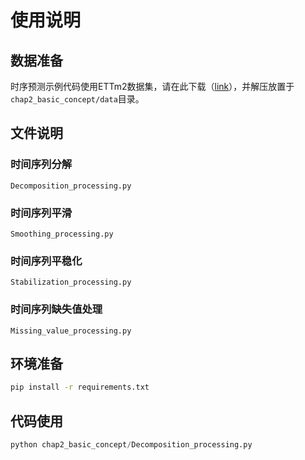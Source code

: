 # 使用说明

## 数据准备
时序预测示例代码使用ETTm2数据集，请在此下载（[link](https://drive.google.com/file/d/1v5az7yXB5J4se5UHrmXzedSCrMlDWAtH/view?usp=sharing)），并解压放置于 `chap2_basic_concept/data`目录。

## 文件说明
### 时间序列分解
`Decomposition_processing.py`
### 时间序列平滑
`Smoothing_processing.py`
### 时间序列平稳化
`Stabilization_processing.py`
### 时间序列缺失值处理
`Missing_value_processing.py`
## 环境准备
```bash
pip install -r requirements.txt
```
## 代码使用

```python
python chap2_basic_concept/Decomposition_processing.py
```

